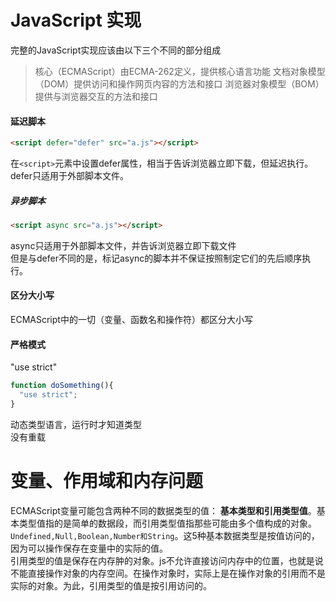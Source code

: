 # JavaScript 实现
完整的JavaScript实现应该由以下三个不同的部分组成<br>
> 核心（ECMAScript）由ECMA-262定义，提供核心语言功能
> 文档对象模型（DOM）提供访问和操作网页内容的方法和接口
> 浏览器对象模型（BOM）提供与浏览器交互的方法和接口
#### 延迟脚本
```html
<script defer="defer" src="a.js"></script>
```
在`<script>`元素中设置defer属性，相当于告诉浏览器立即下载，但延迟执行。<br>
defer只适用于外部脚本文件。
##### 异步脚本
```html
<script async src="a.js"></script>
```
async只适用于外部脚本文件，并告诉浏览器立即下载文件<br>
但是与defer不同的是，标记async的脚本并不保证按照制定它们的先后顺序执行。<br>
#### 区分大小写
ECMAScript中的一切（变量、函数名和操作符）都区分大小写<br>
#### 严格模式
"use strict"
```js
function doSomething(){
  "use strict";
}
```
动态类型语言，运行时才知道类型<br>
没有重载<br>
# 变量、作用域和内存问题
ECMAScript变量可能包含两种不同的数据类型的值： **基本类型和引用类型值**。基本类型值指的是简单的数据段，而引用类型值指那些可能由多个值构成的对象。<br>
`Undefined,Null,Boolean,Number和String`。这5种基本数据类型是按值访问的，因为可以操作保存在变量中的实际的值。<br>
引用类型的值是保存在内存肿的对象。js不允许直接访问内存中的位置，也就是说不能直接操作对象的内存空间。在操作对象时，实际上是在操作对象的引用而不是实际的对象。为此，引用类型的值是按引用访问的。<br>


